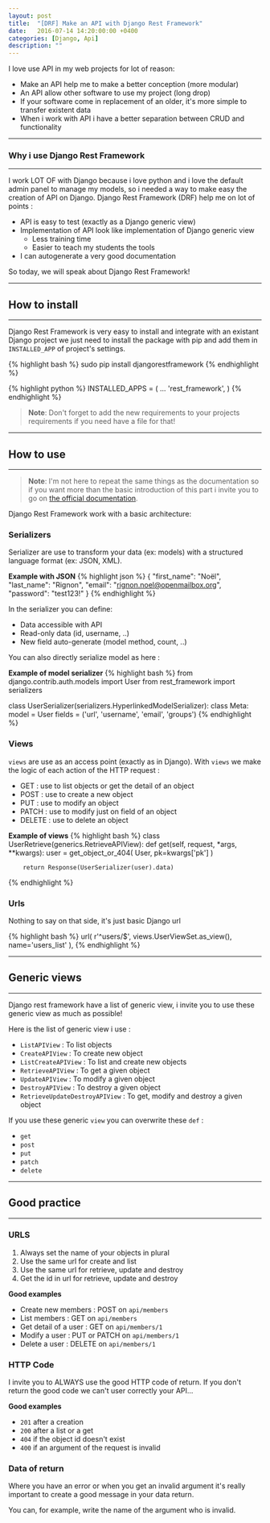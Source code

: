 ```yaml
---
layout: post
title:  "[DRF] Make an API with Django Rest Framework"
date:   2016-07-14 14:20:00:00 +0400
categories: [Django, Api]
description: ""
---
```


I love use API in my web projects for lot of reason:

* Make an API help me to make a better conception (more modular)
* An API allow other software to use my project (long drop)
* If your software come in replacement of an older, it's more simple to transfer existent data
* When i work with API i have a better separation between CRUD and functionality

---

### Why i use Django Rest Framework ###

---

I work LOT OF with Django because i love python and i 
love the default admin panel to manage my models, so i needed a 
way to make easy the creation of API on Django. Django Rest 
Framework (DRF) help me on lot of points :

* API is easy to test (exactly as a Django generic view)
* Implementation of API look like implementation of Django generic view
  * Less training time
  * Easier to teach my students the tools
* I can autogenerate a very good documentation

So today, we will speak about Django Rest Framework!

---

## How to install ##

---

Django Rest Framework is very easy to install and integrate with an 
existant Django project we just need to install the package with pip 
and add them in `INSTALLED_APP` of project's settings.

{% highlight bash %}
sudo pip install djangorestframework
{% endhighlight %}

{% highlight python %}
INSTALLED_APPS = (
    ...
    'rest_framework',
)
{% endhighlight %}

> **Note**: Don't forget to add the new requirements to your projects 
> requirements if you need have a file for that!

---

## How to use ##

---

> **Note**: I'm not here to repeat the same things as the documentation 
> so if you want more than the basic introduction of this part i invite you to go on [the official documentation](http://www.django-rest-framework.org/).

Django Rest Framework work with a basic architecture:

### Serializers ###

Serializer are use to transform your data (ex: models) with a structured language format (ex: JSON, XML). 

**Example with JSON**
{% highlight json %}
{
    "first_name": "Noël",
    "last_name": "Rignon",
    "email": "rignon.noel@openmailbox.org",
    "password": "test123!"
}
{% endhighlight %}

In the serializer you can define:

 - Data accessible with API
 - Read-only data (id, username, ..)
 - New field auto-generate (model method, count, ..)
 
You can also directly serialize model as here :

**Example of model serializer**
{% highlight bash %}
from django.contrib.auth.models import User
from rest_framework import serializers


class UserSerializer(serializers.HyperlinkedModelSerializer):
    class Meta:
        model = User
        fields = ('url', 'username', 'email', 'groups')
{% endhighlight %}

### Views ###

`views` are use as an access point (exactly as in Django). With `views` 
we make the logic of each action of the HTTP request :

 - GET : use to list objects or get the detail of an object
 - POST : use to create a new object
 - PUT : use to modify an object
 - PATCH : use to modify just on field of an object
 - DELETE : use to delete an object
 
**Example of views**
{% highlight bash %}
class UserRetrieve(generics.RetrieveAPIView):
    def get(self, request, *args, **kwargs):
        user = get_object_or_404(
            User,
            pk=kwargs['pk']
        )

        return Response(UserSerializer(user).data)
{% endhighlight %}

### Urls ###

Nothing to say on that side, it's just basic Django url

{% highlight bash %}
url(
    r'^users/$',
    views.UserViewSet.as_view(),
    name='users_list'
),
{% endhighlight %}


---

## Generic views ##

---

Django rest framework have a list of generic view, i invite you to use these generic view as much as possible!

Here is the list of generic view i use :

 - `ListAPIView` : To list objects
 - `CreateAPIView` : To create new object
 - `ListCreateAPIView` : To list and create new objects
 - `RetrieveAPIView` : To get a given object
 - `UpdateAPIView` : To modify a given object
 - `DestroyAPIView` : To destroy a given object
 - `RetrieveUpdateDestroyAPIView` : To get, modify and destroy a given object
 
If you use these generic `view` you can overwrite these `def` :

 - `get`
 - `post`
 - `put`
 - `patch`
 - `delete`
 
---

## Good practice ##

---

### URLS ###

 1. Always set the name of your objects in plural
 2. Use the same url for create and list
 3. Use the same url for retrieve, update and destroy
 4. Get the id in url for retrieve, update and destroy
 
**Good examples**

 - Create new members : POST on `api/members`
 - List members : GET on `api/members`
 - Get detail of a user : GET on `api/members/1`
 - Modify a user : PUT or PATCH on `api/members/1`
 - Delete a user : DELETE on `api/members/1`
 
### HTTP Code ###

I invite you to ALWAYS use the good HTTP code of return. If you don't 
return the good code we can't user correctly your API...  

**Good examples**

 - `201` after a creation
 - `200` after a list or a get
 - `404` if the object id doesn't exist
 - `400` if an argument of the request is invalid
 
### Data of return ###

Where you have an error or when you get an invalid argument it's really 
important to create a good message in your data return.

You can, for example, write the name of the argument who is invalid.